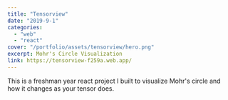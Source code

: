```yaml
---
title: "Tensorview"
date: "2019-9-1"
categories:
  - "web"
  - "react"
cover: "/portfolio/assets/tensorview/hero.png"
excerpt: Mohr's Circle Visualization
link: https://tensorview-f259a.web.app/
---
```

This is a freshman year react project I built to visualize Mohr's circle and how it changes as your tensor does. 